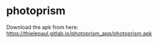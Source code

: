 # photoprism

Download the apk from here: https://thielepaul.gitlab.io/photoprism_app/photoprism.apk